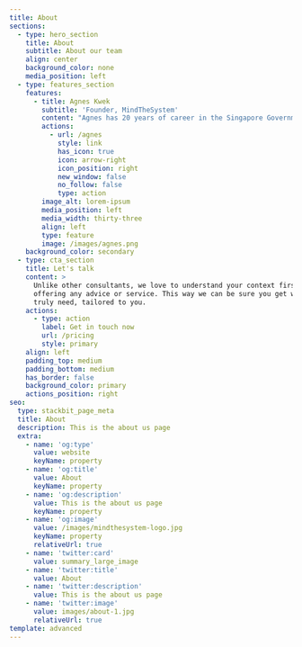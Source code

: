 ```yaml
---
title: About
sections:
  - type: hero_section
    title: About
    subtitle: About our team
    align: center
    background_color: none
    media_position: left
  - type: features_section
    features:
      - title: Agnes Kwek
        subtitle: 'Founder, MindTheSystem'
        content: "Agnes has 20 years of career in the Singapore Government across defence, labour policy, community organisation and social welfare, public service innovation, land transport, and industry development.\_Thanks to her stint at IDEO in San Francisco in 2013, she is a policy-wonk-turned-designer; in particular, a\_systems designer focused on complex economic and social issues.\_She loves combining futures foresight, systems thinking and human-centred design.\n"
        actions:
          - url: /agnes
            style: link
            has_icon: true
            icon: arrow-right
            icon_position: right
            new_window: false
            no_follow: false
            type: action
        image_alt: lorem-ipsum
        media_position: left
        media_width: thirty-three
        align: left
        type: feature
        image: /images/agnes.png
    background_color: secondary
  - type: cta_section
    title: Let's talk
    content: >
      Unlike other consultants, we love to understand your context first before
      offering any advice or service. This way we can be sure you get what you
      truly need, tailored to you.
    actions:
      - type: action
        label: Get in touch now
        url: /pricing
        style: primary
    align: left
    padding_top: medium
    padding_bottom: medium
    has_border: false
    background_color: primary
    actions_position: right
seo:
  type: stackbit_page_meta
  title: About
  description: This is the about us page
  extra:
    - name: 'og:type'
      value: website
      keyName: property
    - name: 'og:title'
      value: About
      keyName: property
    - name: 'og:description'
      value: This is the about us page
      keyName: property
    - name: 'og:image'
      value: /images/mindthesystem-logo.jpg
      keyName: property
      relativeUrl: true
    - name: 'twitter:card'
      value: summary_large_image
    - name: 'twitter:title'
      value: About
    - name: 'twitter:description'
      value: This is the about us page
    - name: 'twitter:image'
      value: images/about-1.jpg
      relativeUrl: true
template: advanced
---
```

